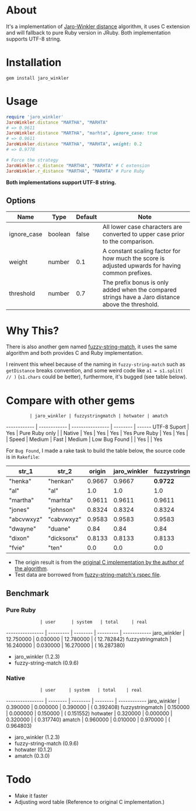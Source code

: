 # About

It's a implementation of [Jaro-Winkler distance](http://en.wikipedia.org/wiki/Jaro%E2%80%93Winkler_distance) algorithm, it uses C extension and will fallback to pure Ruby version in JRuby. Both implementation supports UTF-8 string.

# Installation

```
gem install jaro_winkler
```

# Usage

```ruby
require 'jaro_winkler'
JaroWinkler.distance "MARTHA", "MARHTA"
# => 0.9611
JaroWinkler.distance "MARTHA", "marhta", ignore_case: true
# => 0.9611
JaroWinkler.distance "MARTHA", "MARHTA", weight: 0.2
# => 0.9778

# Force the strategy
JaroWinkler.c_distance "MARTHA", "MARHTA" # C extension
JaroWinkler.r_distance "MARTHA", "MARHTA" # Pure Ruby
```

**Both implementations support UTF-8 string.**

## Options

Name        | Type    | Default | Note
----------- | ------  | ------- | ------------------------------------------------------------------------------------------------------------
ignore_case | boolean | false   | All lower case characters are converted to upper case prior to the comparison.
weight      | number  | 0.1     | A constant scaling factor for how much the score is adjusted upwards for having common prefixes.
threshold   | number  | 0.7     | The prefix bonus is only added when the compared strings have a Jaro distance above the threshold.

# Why This?

There is also another gem named [fuzzy-string-match](https://github.com/kiyoka/fuzzy-string-match), it uses the same algorithm and both provides C and Ruby implementation.

I reinvent this wheel because of the naming in `fuzzy-string-match` such as `getDistance` breaks convention, and some weird code like `a1 = s1.split( // )` (`s1.chars` could be better), furthermore, it's bugged (see table below).

# Compare with other gems

             | jaro_winkler | fuzzystringmatch | hotwater | amatch
------------ | ------------ | ---------------- | -------- | ------
UTF-8 Suport | Yes          | Pure Ruby only   |          |
Native       | Yes          | Yes              | Yes      | Yes
Pure Ruby    | Yes          | Yes              |          |
Speed        | Medium       | Fast             | Medium   | Low
Bug Found    |              | Yes              |          | Yes

For `Bug Found`, I made a rake task to build the table below, the source code is in `Rakefile`:

str_1      | str_2      | origin       | jaro_winkler | fuzzystringmatch | hotwater | amatch
---        | ---        | ---          | ---          | ---              | ---      | ---
"henka"    | "henkan"   | 0.9667       | 0.9667       | **0.9722**           | 0.9667   | **0.9444**
"al"       | "al"       | 1.0          | 1.0          | 1.0              | 1.0      | 1.0
"martha"   | "marhta"   | 0.9611       | 0.9611       | 0.9611           | 0.9611   | **0.9444**
"jones"    | "johnson"  | 0.8324       | 0.8324       | 0.8324           | 0.8324   | **0.7905**
"abcvwxyz" | "cabvwxyz" | 0.9583       | 0.9583       | 0.9583           | 0.9583   | 0.9583
"dwayne"   | "duane"    | 0.84         | 0.84         | 0.84             | 0.84     | **0.8222**
"dixon"    | "dicksonx" | 0.8133       | 0.8133       | 0.8133           | 0.8133   | **0.7667**
"fvie"     | "ten"      | 0.0          | 0.0          | 0.0              | 0.0      | 0.0

- The origin result is from the [original C implementation by the author of the algorithm](http://web.archive.org/web/20100227020019/http://www.census.gov/geo/msb/stand/strcmp.c).
- Test data are borrowed from [fuzzy-string-match's rspec file](https://github.com/kiyoka/fuzzy-string-match/blob/master/test/basic_pure_spec.rb).

## Benchmark

### Pure Ruby

                 | user      | system   | total     | real
---------------- | --------- | -------- | --------- | ------------
jaro_winkler     | 12.750000 | 0.030000 | 12.780000 | ( 12.782842)
fuzzystringmatch | 16.240000 | 0.030000 | 16.270000 | ( 16.287380)

- jaro_winkler (1.2.3)
- fuzzy-string-match (0.9.6)

### Native

                 | user     | system   | total    | real
---------------- | -------- | -------- | -------- | ------------
jaro_winkler     | 0.390000 | 0.000000 | 0.390000 | (  0.392408)
fuzzystringmatch | 0.150000 | 0.000000 | 0.150000 | (  0.151552)
hotwater         | 0.320000 | 0.000000 | 0.320000 | (  0.317740)
amatch           | 0.960000 | 0.010000 | 0.970000 | (  0.964803)

- jaro_winkler (1.2.3)
- fuzzy-string-match (0.9.6)
- hotwater (0.1.2)
- amatch (0.3.0)

# Todo

- Make it faster
- Adjusting word table (Reference to original C implementation.)